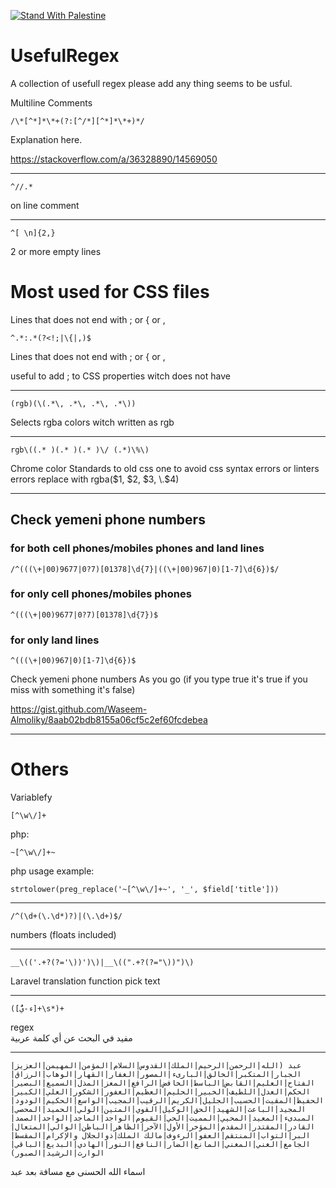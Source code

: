 [![Stand With Palestine](https://raw.githubusercontent.com/TheBSD/StandWithPalestine/main/banner-no-action.svg)](https://TheBSD.github.io/StandWithPalestine/)

# UsefulRegex
A collection of usefull regex please add any thing seems to be usful.


Multiline Comments


`/\*[^*]*\*+(?:[^/*][^*]*\*+)*/`


Explanation here.

https://stackoverflow.com/a/36328890/14569050


_____

`^//.*`

on line comment


_________
`^[ \n]{2,}`

2 or more empty lines



# Most used for CSS files



Lines that does not end with ; or { or ,


`^.*:.*(?<!;|\{|,)$`

Lines that does not end with ; or { or ,

useful to add ; to CSS properties witch does not have



----------------------------
`(rgb)(\(.*\, .*\, .*\, .*\))`

Selects rgba colors witch written as rgb



-------------------------------
`rgb\((.* )(.* )(.* )\/ (.*)\%\)`

Chrome color Standards to old css one to avoid css syntax errors or linters errors
replace with
rgba\($1, $2, $3, \.$4\)


---------------------------------------------------------------
Check yemeni phone numbers
---------------------------------------------------------------

### for both cell phones/mobiles phones and land lines
`/^(((\+|00)9677|0?7)[01378]\d{7}|((\+|00)967|0)[1-7]\d{6})$/`

### for only cell phones/mobiles phones
`^(((\+|00)9677|0?7)[01378]\d{7})$`

### for only land lines
`^(((\+|00)967|0)[1-7]\d{6})$`

Check yemeni phone numbers As you go (if you type true it's true if you miss with something it's false)

https://gist.github.com/Waseem-Almoliky/8aab02bdb8155a06cf5c2ef60fcdebea



---------------------------------------------------------------

# Others


Variablefy


`[^\w\/]+`


php:


`~[^\w\/]+~`


php usage example:

`strtolower(preg_replace('~[^\w\/]+~', '_', $field['title']))`



---------------------------------------------------------------



`/^(\d+(\.\d*)?)|(\.\d+)$/`

numbers (floats included)




---------------------------------------------------------------



`__\(('.+?(?='\))')\)|__\((".+?(?="\))")\)`

Laravel translation function pick text




---------------------------------------------------------------


`([ء-يًٌ]+\s*)+`



regex  
مفيد في  البحث عن أي كلمة عربية




---------------------------------------------------------------


`عبد (الله|الرحمن|الرحيم|الملك|القدوس|السلام|المؤمن|المهيمن|العزيز|الجبار|المتكبر|الخالق|البارىء|المصور|الغفار|القهار|الوهاب|الرزاق|الفتاح|العليم|القابض|الباسط|الخافض|الرافع|المعز|المذل|السميع|البصير|الحكم|العدل|اللطيف|الخبير|الحليم|العظيم|الغفور|الشكور|العلي|الكبير|الحفيظ|المقيت|الحسيب|الجليل|الكريم|الرقيب|المجيب|الواسع|الحكيم|الودود|المجيد|الباعث|الشهيد|الحق|الوكيل|القوي|المتين|الولي|الحميد|المحصي|المبدىء|المعيد|المحيي|المميت|الحي|القيوم|الواجد|الماجد|الواحد|الصمد|القادر|المقتدر|المقدم|المؤخر|الأول|الآخر|الظاهر|الباطن|الوالي|المتعال|البر|التواب|المنتقم|العفو|الرءوف|مالك الملك|ذوالجلال والإكرام|المقسط|الجامع|الغني|المغني|المانع|الضار|النافع|النور|الهادي|البديع|الباقي|الوارث|الرشيد|الصبور)`                             

اسماء الله الحسنى مع مسافة بعد عبد


